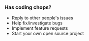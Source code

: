 ### Has coding chops?

<ul data-bespoke-bullet>
  <li data-bespoke-bullet>Reply to other people's issues</li>
  <li data-bespoke-bullet>Help fix/investigate bugs</li>
  <li data-bespoke-bullet>Implement feature requests</li>
  <li data-bespoke-bullet>Start your own open source project</li>
</ul>

